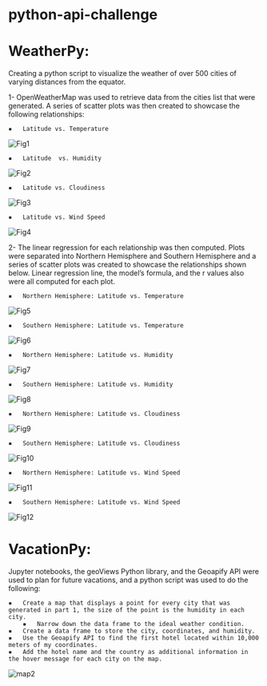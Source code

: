 # python-api-challenge

# WeatherPy:

Creating a python script to visualize the weather of over 500 cities of varying distances from the equator.

 1- OpenWeatherMap was used to retrieve data from the cities list that were generated. A series of scatter plots was then created to showcase the following relationships:

	▪	Latitude vs. Temperature
  ![Fig1](https://github.com/M0412/python-api-challenge/assets/133132845/64c0107e-24c6-4c47-8d3e-a4833c4a386b)

      
	▪	Latitude  vs. Humidity
  ![Fig2](https://github.com/M0412/python-api-challenge/assets/133132845/60ef396a-c2f3-40c9-9921-e68590085a4b)

      
	▪	Latitude vs. Cloudiness
  ![Fig3](https://github.com/M0412/python-api-challenge/assets/133132845/f5d60628-0590-41a2-ada8-f5795a282371)
    
      
	▪	Latitude vs. Wind Speed
  ![Fig4](https://github.com/M0412/python-api-challenge/assets/133132845/545cb577-1090-4f5b-99ae-0857bd0c7af6)
 
      
2- The linear regression for each relationship was then computed. Plots were separated into Northern Hemisphere and Southern Hemisphere and a series of scatter plots was created to showcase the relationships shown below. Linear regression line, the model’s formula, and the r values also were all computed for each plot.

	▪	Northern Hemisphere: Latitude vs. Temperature
  ![Fig5](https://github.com/M0412/python-api-challenge/assets/133132845/d7ec9864-68cc-4080-9138-5cf5d4747598)

	▪	Southern Hemisphere: Latitude vs. Temperature
  ![Fig6](https://github.com/M0412/python-api-challenge/assets/133132845/e21bc661-5088-4e5e-ad37-0ca684293cb6)

	▪	Northern Hemisphere: Latitude vs. Humidity
  ![Fig7](https://github.com/M0412/python-api-challenge/assets/133132845/b240aa72-1904-4341-8c76-2c8d1c40826d)

	▪	Southern Hemisphere: Latitude vs. Humidity
  ![Fig8](https://github.com/M0412/python-api-challenge/assets/133132845/e0d87b7d-d179-4749-ae13-17737efcba0a)

	▪	Northern Hemisphere: Latitude vs. Cloudiness
  ![Fig9](https://github.com/M0412/python-api-challenge/assets/133132845/68124047-80d1-4141-833b-2924b415bab5)
 
	▪	Southern Hemisphere: Latitude vs. Cloudiness
  ![Fig10](https://github.com/M0412/python-api-challenge/assets/133132845/c493b275-2050-49ec-89c8-f6ee1e555047)
 
	▪	Northern Hemisphere: Latitude vs. Wind Speed
  ![Fig11](https://github.com/M0412/python-api-challenge/assets/133132845/8385464f-24a8-413e-8ee8-b626c66d6fca)

	▪	Southern Hemisphere: Latitude vs. Wind Speed
  ![Fig12](https://github.com/M0412/python-api-challenge/assets/133132845/ad41d0ee-b60f-4bac-a774-0b64e1ae3378)


# VacationPy:

Jupyter notebooks, the geoViews Python library, and the Geoapify API were used to plan for future vacations, and a python script was used to do the following:

	▪	Create a map that displays a point for every city that was generated in part 1, the size of the point is the humidity in each city.
        ▪	Narrow down the data frame to the ideal weather condition.
	▪	Create a data frame to store the city, coordinates, and humidity.
	▪	Use the Geoapify API to find the first hotel located within 10,000 meters of my coordinates.
	▪	Add the hotel name and the country as additional information in the hover message for each city on the map.
     
  ![map2](https://github.com/M0412/python-api-challenge/assets/133132845/8cb1e39d-d90c-49a9-8a9d-4b041fab8e03)



